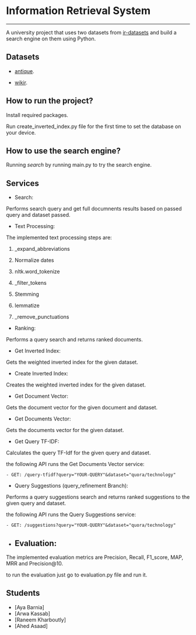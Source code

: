 # Information Retrieval System

***

A university project that uses two datasets from [ir-datasets](https://ir-datasets.com/) and build a search engine on them using Python.

## Datasets

- [antique](https://ir-datasets.com/antique.html#antique/train).

- [wikir](https://ir-datasets.com/wikir.html#wikir/en1k).


## How to run the project?

Install required packages. 

Run create_inverted_index.py file for the first time to set the database on your device.


## How to use the search engine?


Running *search* by running main.py to try the search engine.



## Services


- Search:

Performs search query and get full documnents results based on passed query and dataset passed.



- Text Processing:

The implemented text processing steps are:

1. _expand_abbreviations

2. Normalize dates

2. nltk.word_tokenize

3. _filter_tokens

4. Stemming

5. lemmatize

6. _remove_punctuations


- Ranking:

Performs a query search and returns ranked documents. 



- Get Inverted Index:

Gets the weighted inverted index for the given dataset. 



- Create Inverted Index:

Creates the weighted inverted index for the given dataset. 



- Get Document Vector:

Gets the document vector for the given document and dataset. 



 

- Get Documents Vector:

Gets the documents vector for the given dataset. 



- Get Query TF-IDF:

Calculates the query TF-Idf for the given query and dataset. 

the following API runs the Get Documents Vector service:

    - GET: /query-tfidf?query="YOUR-QUERY"&dataset="quora/technology"

- Query Suggestions (query_refinement Branch):

Performs a query suggestions search and returns ranked suggestions to the given query and dataset.

the following API runs the Query Suggestions service:

    - GET: /suggestions?query="YOUR-QUERY"&dataset="quora/technology"

- ## Evaluation:

The implemented evaluation metrics are Precision, Recall, F1_score, MAP, MRR and Precision@10.

to run the evaluation just go to evaluation.py file and run it.


## Students

- [Aya Barnia]
- [Arwa Kassab]
- [Raneem Kharboutly]
- [Ahed Asaad]
